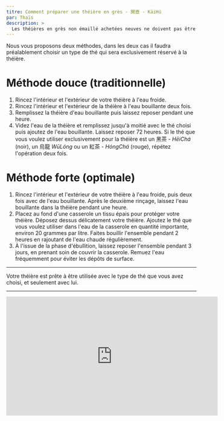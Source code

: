 ```yaml
---
titre: Comment préparer une théière en grès - 開壺 - KāiHú 
par: Thaïs
description: >
  Les théières en grès non émaillé achetées neuves ne doivent pas être utilisées telles quelles sans préparation initiale.
---
```


Nous vous proposons deux méthodes, dans les deux cas il faudra préalablement choisir un type de thé qui sera exclusivement réservé à la théière. 

# Méthode douce (traditionnelle)

1. Rincez l'intérieur et l'extérieur de votre théière à l'eau froide.
2. Rincez l'intérieur et l'extérieur de la théière à l'eau bouillante deux fois. 
3. Remplissez la théière d'eau bouillante puis laissez reposer pendant une heure. 
4. Videz l'eau de la théière et remplissez jusqu'à moitié avec le thé choisi puis ajoutez de l'eau bouillante. Laissez reposer 72 heures. Si le thé que vous voulez utiliser exclusivement pour la théière est un 黑茶 - _HēiChá_ (noir), un 烏龍 _WūLóng_ ou un 紅茶 - _HóngChá_ (rouge), répétez l'opération deux fois.

# Méthode forte (optimale)

1. Rincez l'intérieur et l'extérieur de votre théière à l'eau froide, puis deux fois avec de l'eau bouillante. Après le deuxième rinçage, laissez l'eau bouillante dans la théière pendant une heure. 
2. Placez au fond d'une casserole un tissu épais pour protéger votre théière. Déposez dessus délicatement votre théière.  Ajoutez le thé que vous voulez utiliser dans l'eau de la casserole en quantité importante, environ 20 grammes par litre. Faites bouillir l'ensemble pendant 2 heures en rajoutant de l'eau chaude régulièrement.
3. À l'issue de la phase d'ébullition, laissez reposer l'ensemble pendant 3 jours, en prenant soin de couvrir la casserole. Remuez l'eau fréquemment pour éviter les dépôts de surface. 

---

Votre théière est prête à être utilisée avec le type de thé que vous avez choisi, et seulement avec lui.

---
  
<iframe width="560" height="315" src="https://www.youtube.com/embed/ZW-Cos_MVF4" title="YouTube video player" frameborder="0" allow="accelerometer; autoplay; clipboard-write; encrypted-media; gyroscope; picture-in-picture" allowfullscreen></iframe>
